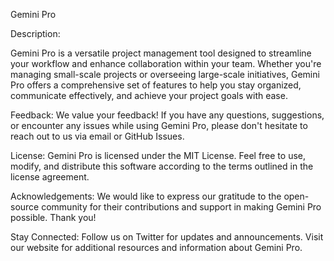Gemini Pro

Description:

Gemini Pro is a versatile project management tool designed to streamline your workflow and enhance collaboration
within your team. Whether you're managing small-scale projects or overseeing large-scale initiatives, Gemini Pro
offers a comprehensive set of features to help you stay organized, communicate effectively, and achieve your
project goals with ease.

Feedback:
We value your feedback! If you have any questions, suggestions, or encounter any issues while using Gemini Pro, please don't hesitate to reach out to us via email or GitHub Issues.

License:
Gemini Pro is licensed under the MIT License. Feel free to use, modify, and distribute this software according to the terms outlined in the license agreement.

Acknowledgements:
We would like to express our gratitude to the open-source community for their contributions and support in making Gemini Pro possible. Thank you!

Stay Connected:
Follow us on Twitter for updates and announcements. Visit our website for additional resources and information about Gemini Pro.
